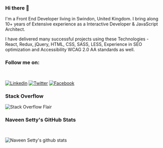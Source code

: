### Hi there 👋

I'm a Front End Developer living in Swindon, United Kingdom. I bring along 10+ years of Extensive experience as a Interactive Developer & JavaScript Architect.

I have delivered many successful projects using these Technologies - React, Redux, jQuery, HTML, CSS, SASS, LESS, Experience in SEO optimization and Accessibility WCAG 2.0 AA standards as well.

### Follow me on:
<br/>

[![Linkedin](https://img.shields.io/badge/Linkedin-Naveen%20Setty-0077b5?style=for-the-badge&logo=Linkedin&logoColor=white)](https://www.linkedin.com/in/naveenkumarpg/) [![Twitter](https://img.shields.io/badge/Twitter-@naveenkumarpg-brightgreen?style=for-the-badge&logo=Twitter&logoColor=white)](https://twitter.com/naveenkumapg) [![Facebook](https://img.shields.io/badge/Facebook-Naveen%20Setty-4267b2?style=for-the-badge&logo=Facebook&logoColor=white)](https://www.facebook.com/naveenkumarpg.19/)

### Stack Overflow
<img src="https://stackoverflow.com/users/flair/4300715.png?theme=clean" title="Stack Overflow Flair">

###  Naveen Setty's GitHub Stats
<br>

![Naveen Setty's github stats](https://github-readme-stats.vercel.app/api?username=naveenkumarpg&show_icons=true)


